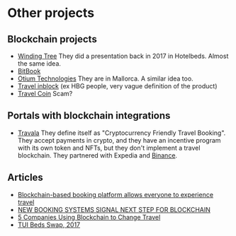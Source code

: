 # Other projects

## Blockchain projects
 - [Winding Tree](https://windingtree.com/) They did a presentation back in 2017 in Hotelbeds. Almost the same idea.
 - [BitBook](https://bitbook.net/)
 - [Otium Technologies](https://otiumtechnologies.com/) They are in Mallorca. A similar idea too.
 - [Travel inblock](https://travel-inblock.io/) (ex HBG people, very vague definition of the product)
 - [Travel Coin](https://tcoin.one/) Scam?

## Portals with blockchain integrations
 - [Travala](https://www.travala.com/) They define itself as "Cryptocurrency Friendly Travel Booking". They accept 
   payments in crypto, and they have an incentive program with its own token and NFTs, but they don't implement a travel 
   blockchain. They partnered with Expedia and [Binance](https://www.travala.com/binance).

## Articles
- [Blockchain-based booking platform allows everyone to experience travel](https://cointelegraph.com/news/blockchain-based-booking-platform-allows-everyone-to-experience-travel)
- [NEW BOOKING SYSTEMS SIGNAL NEXT STEP FOR BLOCKCHAIN](https://www.phocuswire.com/new-booking-systems-from-winding-tree-dtravel-signal-next-step-for-blockchain-distribution)
- [5 Companies Using Blockchain to Change Travel](https://www.investopedia.com/news/6-companies-using-blockchain-change-travel-0/)
- [TUI Beds Swap, 2017](https://www.youtube.com/watch?v=MtR770GLviU&t=1s)